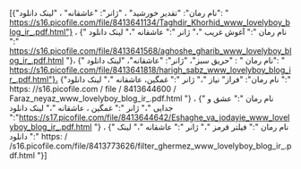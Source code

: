 [{"نام رمان": "تقدیر خورشید" ، "ژانر": "عاشقانه" ، "لینک دانلود": " https://s16.picofile.com/file/8413641134/Taghdir_Khorhid_www_lovelyboy_blog_ir_.pdf.html"} ، {" نام رمان ":" آغوش غریب "،" ژانر ":" عاشقانه "،" لینک دانلود ":" https://s16.picofile.com/file/8413641568/aghoshe_gharib_www_lovelyboy_blog_ir_.pdf.html "}، {" نام رمان " : "حریق سبز"، "ژانر": "عاشقانه"، "لینک دانلود": " https://s16.picofile.com/file/8413641818/harigh_sabz_www_lovelyboy_blog_ir_.pdf.html"}، {"نام رمان": "فراز" نیاز "،" ژانر ":" غمگین، عاشقانه "،" لینک دانلود ":" https: //s16.picofile.com / file / 8413644600 / Faraz_neyaz_www_lovelyboy_blog_ir_.pdf.html "} ، {" نام رمان ":" عشق و جدایی "،" ژانر ":" غمگین ، عاشقانه "،" لینک دانلود ":"https://s17.picofile.com/file/8413644642/Eshaghe_va_jodayie_www_lovelyboy_blog_ir_.pdf.html "} ، {" نام رمان ":" فیلتر قرمز "،" ژانر ":" عاشقانه "،" لینک دانلود ":" https: / /s16.picofile.com/file/8413773626/filter_ghermez_www_lovelyboy_blog_ir_.pdf.html "}]
